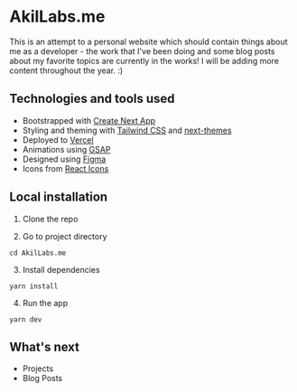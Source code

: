 # AkilLabs.me

This is an attempt to a personal website which should contain things about me as a developer - the work that I've been doing and some blog posts about my favorite topics are currently in the works! I will be adding more content throughout the year. :)

## Technologies and tools used

- Bootstrapped with [Create Next App](https://nextjs.org/docs/api-reference/create-next-app)
- Styling and theming with [Tailwind CSS](https://tailwindcss.com/) and [next-themes](https://www.npmjs.com/package/next-themes?activeTab=readme)
- Deployed to [Vercel](https://vercel.com/)
- Animations using [GSAP](https://greensock.com/gsap/)
- Designed using [Figma](https://www.figma.com/)
- Icons from [React Icons](https://react-icons.github.io/react-icons/)

## Local installation

1. Clone the repo


2. Go to project directory

```
cd AkilLabs.me
```

3. Install dependencies

```
yarn install
```

4. Run the app

```
yarn dev
```

## What's next

- Projects
- Blog Posts

